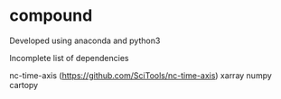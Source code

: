 # compound

Developed using anaconda and python3

Incomplete list of dependencies

nc-time-axis (https://github.com/SciTools/nc-time-axis)
xarray
numpy
cartopy